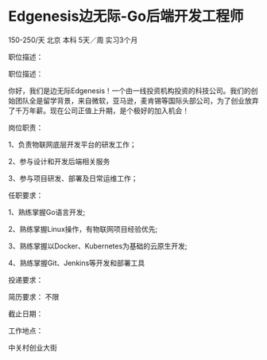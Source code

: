 # Edgenesis边无际-Go后端开发工程师

150-250/天 北京 本科 5天／周 实习3个月

职位描述：

职位描述：

你好，我们是边无际Edgenesis！一个由一线投资机构投资的科技公司。我们的创始团队全是留学背景，来自微软，亚马逊，麦肯锡等国际头部公司，为了创业放弃了千万年薪。现在公司正值上升期，是个极好的加入机会！

岗位职责：

1、负责物联网底层开发平台的研发工作；

2、参与设计和开发后端相关服务

3、参与项目研发、部署及日常运维工作；

任职要求：

1、熟练掌握Go语言开发;

2、熟练掌握Linux操作，有物联网项目经验优先;

3、熟练掌握以Docker、Kubernetes为基础的云原生开发;

4、熟练掌握Git、Jenkins等开发和部署工具

投递要求：

简历要求： 不限

截止日期：

工作地点：

中关村创业大街